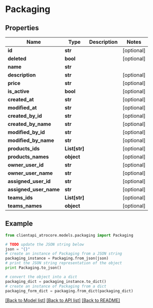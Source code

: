 # Packaging


## Properties
Name | Type | Description | Notes
------------ | ------------- | ------------- | -------------
**id** | **str** |  | [optional] 
**deleted** | **bool** |  | [optional] 
**name** | **str** |  | 
**description** | **str** |  | [optional] 
**price** | **str** |  | [optional] 
**is_active** | **bool** |  | [optional] 
**created_at** | **str** |  | [optional] 
**modified_at** | **str** |  | [optional] 
**created_by_id** | **str** |  | [optional] 
**created_by_name** | **str** |  | [optional] 
**modified_by_id** | **str** |  | [optional] 
**modified_by_name** | **str** |  | [optional] 
**products_ids** | **List[str]** |  | [optional] 
**products_names** | **object** |  | [optional] 
**owner_user_id** | **str** |  | [optional] 
**owner_user_name** | **str** |  | [optional] 
**assigned_user_id** | **str** |  | [optional] 
**assigned_user_name** | **str** |  | [optional] 
**teams_ids** | **List[str]** |  | [optional] 
**teams_names** | **object** |  | [optional] 

## Example

```python
from clientapi_atrocore.models.packaging import Packaging

# TODO update the JSON string below
json = "{}"
# create an instance of Packaging from a JSON string
packaging_instance = Packaging.from_json(json)
# print the JSON string representation of the object
print Packaging.to_json()

# convert the object into a dict
packaging_dict = packaging_instance.to_dict()
# create an instance of Packaging from a dict
packaging_form_dict = packaging.from_dict(packaging_dict)
```
[[Back to Model list]](../README.md#documentation-for-models) [[Back to API list]](../README.md#documentation-for-api-endpoints) [[Back to README]](../README.md)


